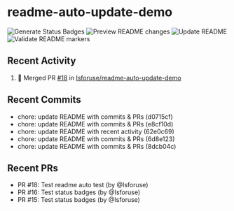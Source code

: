 # readme-auto-update-demo
<!--START_SECTION:badges-->
<!--START_SECTION:badges-->
![Generate Status Badges](https://github.com/Isforuse/readme-auto-update-demo/actions/workflows/badges.yml/badge.svg)
![Preview README changes](https://github.com/Isforuse/readme-auto-update-demo/actions/workflows/preview-readme.yml/badge.svg)
![Update README](https://github.com/Isforuse/readme-auto-update-demo/actions/workflows/update-readme.yml/badge.svg)
![Validate README markers](https://github.com/Isforuse/readme-auto-update-demo/actions/workflows/validate-readme.yml/badge.svg)
<!--END_SECTION:badges-->
<!--END_SECTION:badges-->


## Recent Activity
<!--START_SECTION:activity-->
1. 🎉 Merged PR [#18](https://github.com/Isforuse/readme-auto-update-demo/pull/18) in [Isforuse/readme-auto-update-demo](https://github.com/Isforuse/readme-auto-update-demo)
<!--END_SECTION:activity-->

## Recent Commits
<!--START_SECTION:commits-->
- chore: update README with commits & PRs (d0715cf)
- chore: update README with commits & PRs (e8cf10d)
- chore: update README with recent activity (62e0c69)
- chore: update README with commits & PRs (6d8e123)
- chore: update README with commits & PRs (8dcb04c)
<!--END_SECTION:commits-->

## Recent PRs
<!--START_SECTION:prs-->
- PR #18: Test readme auto test (by @Isforuse)
- PR #16: Test status badges (by @Isforuse)
- PR #15: Test status badges (by @Isforuse)
<!--END_SECTION:prs-->
